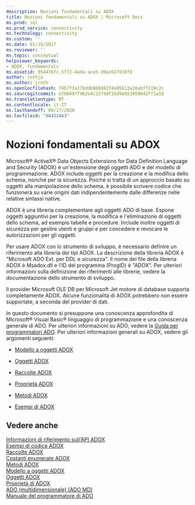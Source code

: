 ```yaml
---
description: Nozioni fondamentali su ADOX
title: Nozioni fondamentali su ADOX | Microsoft Docs
ms.prod: sql
ms.prod_service: connectivity
ms.technology: connectivity
ms.custom: ''
ms.date: 01/19/2017
ms.reviewer: ''
ms.topic: conceptual
helpviewer_keywords:
- ADOX, fundamentals
ms.assetid: 954476fc-5f72-4ada-ace5-d9acb27d18f8
author: rothja
ms.author: jroth
ms.openlocfilehash: 74b7f3a17bddb068d82f4e05b13a28abff219c2c
ms.sourcegitcommit: e700497f962e4c2274df16d9e651059b42ff1a10
ms.translationtype: MT
ms.contentlocale: it-IT
ms.lasthandoff: 08/17/2020
ms.locfileid: "88452463"
---
```

# <a name="adox-fundamentals"></a>Nozioni fondamentali su ADOX
Microsoft® ActiveX® Data Objects Extensions for Data Definition Language and Security (ADOX) è un'estensione degli oggetti ADO e del modello di programmazione. ADOX include oggetti per la creazione e la modifica dello schema, nonché per la sicurezza. Poiché si tratta di un approccio basato su oggetti alla manipolazione dello schema, è possibile scrivere codice che funzionerà su varie origini dati indipendentemente dalle differenze nelle relative sintassi native.  
  
 ADOX è una libreria complementare agli oggetti ADO di base. Espone oggetti aggiuntivi per la creazione, la modifica e l'eliminazione di oggetti dello schema, ad esempio tabelle e procedure. Include inoltre oggetti di sicurezza per gestire utenti e gruppi e per concedere e revocare le autorizzazioni per gli oggetti.  
  
 Per usare ADOX con lo strumento di sviluppo, è necessario definire un riferimento alla libreria dei tipi ADOX. La descrizione della libreria ADOX è "Microsoft ADO Ext. per DDL e sicurezza". Il nome del file della libreria ADOX è Msadox.dll e l'ID del programma (ProgID) è "ADOX". Per ulteriori informazioni sulla definizione dei riferimenti alle librerie, vedere la documentazione dello strumento di sviluppo.  
  
 Il provider Microsoft OLE DB per Microsoft Jet motore di database supporta completamente ADOX. Alcune funzionalità di ADOX potrebbero non essere supportate, a seconda del provider di dati.  
  
 In questo documento si presuppone una conoscenza approfondita di Microsoft® Visual Basic® linguaggio di programmazione e una conoscenza generale di ADO. Per ulteriori informazioni su ADO, vedere la [Guida per programmatori ADO](../../../ado/guide/ado-programmer-s-guide.md). Per ulteriori informazioni generali su ADOX, vedere gli argomenti seguenti:  
  
-   [Modello a oggetti ADOX](../../../ado/reference/adox-api/adox-object-model.md)  
  
-   [Oggetti ADOX](../../../ado/reference/adox-api/adox-objects.md)  
  
-   [Raccolte ADOX](../../../ado/reference/adox-api/adox-collections.md)  
  
-   [Proprietà ADOX](../../../ado/reference/adox-api/adox-properties.md)  
  
-   [Metodi ADOX](../../../ado/reference/adox-api/adox-methods.md)  
  
-   [Esempi di ADOX](../../../ado/reference/adox-api/adox-code-examples.md)  
  
## <a name="see-also"></a>Vedere anche  
 [Informazioni di riferimento sull'API ADOX](../../../ado/reference/adox-api/adox-api-reference.md)   
 [Esempi di codice ADOX](../../../ado/reference/adox-api/adox-code-examples.md)   
 [Raccolte ADOX](../../../ado/reference/adox-api/adox-collections.md)   
 [Costanti enumerate ADOX](../../../ado/reference/adox-api/adox-enumerated-constants.md)   
 [Metodi ADOX](../../../ado/reference/adox-api/adox-methods.md)   
 [Modello a oggetti ADOX](../../../ado/reference/adox-api/adox-object-model.md)   
 [Oggetti ADOX](../../../ado/reference/adox-api/adox-objects.md)   
 [Proprietà di ADOX](../../../ado/reference/adox-api/adox-properties.md)   
 [ADO (multidimensionale) (ADO MD)](../../../ado/guide/multidimensional/ado-multidimensional-ado-md.md)   
 [Manuale del programmatore di ADO](../../../ado/guide/ado-programmer-s-guide.md)
